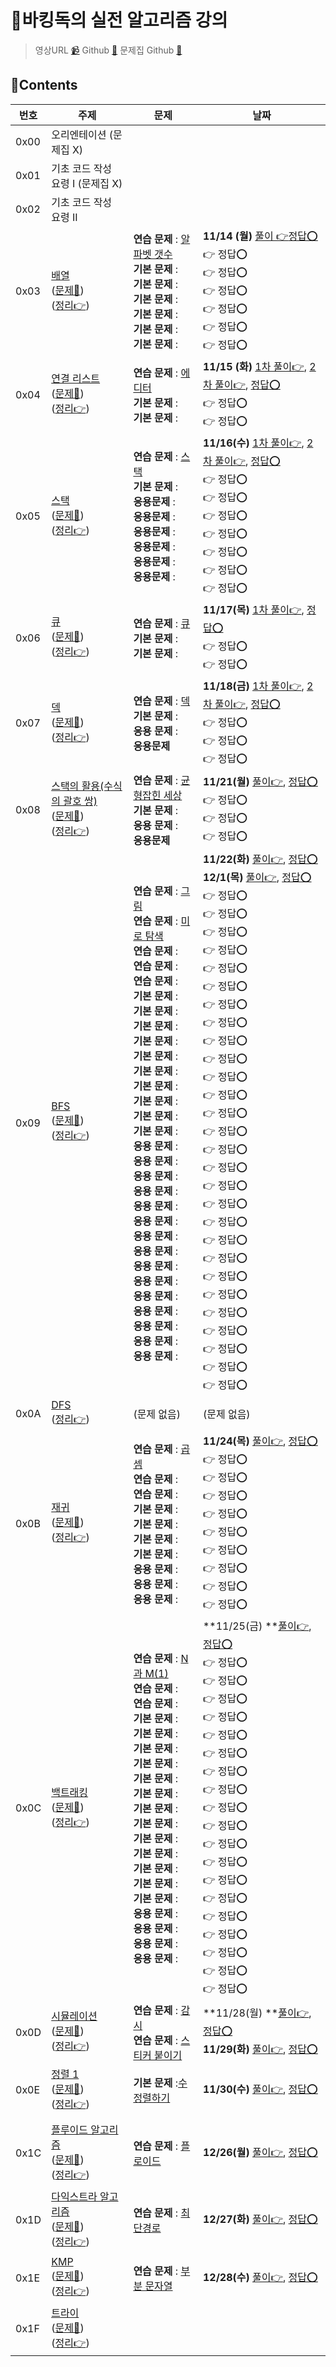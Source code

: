 # 🐶바킹독의 실전 알고리즘 강의

> 영상URL [📹](https://www.youtube.com/playlist?list=PLtqbFd2VIQv4O6D6l9HcD732hdrnYb6CY)
> Github [🔗](https://github.com/encrypted-def/basic-algo-lecture)
> 문제집 Github [🔗](https://github.com/encrypted-def/basic-algo-lecture/blob/master/workbook.md)

## 📑Contents

| 번호 | 주제                                                         | 문제                                                         | 날짜                                                         |
| ---- | ------------------------------------------------------------ | ------------------------------------------------------------ | ------------------------------------------------------------ |
| 0x00 | 오리엔테이션 (문제집 X)                                      |                                                              |                                                              |
| 0x01 | 기초 코드 작성 요령 I (문제집 X)                             |                                                              |                                                              |
| 0x02 | 기초 코드 작성 요령 II                                       |                                                              |                                                              |
| 0x03 | [배열](https://youtu.be/mBeyFsHqzHg)<br />([문제📑](https://www.acmicpc.net/workbook/view/7307))<br />([정리👉](./0x03_array.md)) | **연습 문제** : [알파벳 갯수](https://www.acmicpc.net/problem/10808)  <br />**기본 문제** : <br />**기본 문제** : <br />**기본 문제** : <br />**기본 문제** : <br />**기본 문제** : <br />**기본 문제** : | **11/14 (월)** [풀이 👉](../acmicpc/10808/10808.md)[정답⭕](./0x03_10808.py)<br />👉 정답⭕️<br />👉 정답⭕️<br />👉 정답⭕️<br />👉 정답⭕️<br />👉 정답⭕️<br />👉 정답⭕️ |
| 0x04 | [연결 리스트](https://youtu.be/C6MX5u7r72E)<br />([문제📑](https://www.acmicpc.net/workbook/view/7308))<br />([정리👉](./0x04_linked_list.md)) | **연습 문제** : [에디터](https://www.acmicpc.net/problem/1406)  <br />**기본 문제** : <br />**기본 문제** : | **11/15 (화)** [1차 풀이👉](../acmicpc/1406/1406.md), [2차 풀이👉](../acmicpc/re_1406/re_1406.md), [정답⭕](./0x04_1406.py)<br />👉 정답⭕️<br />👉 정답⭕️ |
| 0x05 | [스택](https://youtu.be/0DsyCXIN7Wg)<br />([문제📑](https://www.acmicpc.net/workbook/view/7309))<br />([정리👉](./0x05_stack.md)) | **연습 문제** : [스택](https://www.acmicpc.net/problem/10828)<br />**기본 문제** : <br />**응용문제** : <br />**응용문제** : <br />**응용문제** : <br />**응용문제** : <br />**응용문제** : <br />**응용문제** : | **11/16(수)** [1차 풀이👉](../acmicpc/10828/10828.md), [2차 풀이👉](../acmicpc/re_10828/re_10828.md), [정답⭕](./0x05_10828.py)<br />👉 정답⭕️<br />👉 정답⭕️<br />👉 정답⭕️<br />👉 정답⭕️<br />👉 정답⭕️<br />👉 정답⭕️<br />👉 정답⭕️ |
| 0x06 | [큐](https://youtu.be/D_fwSy5tRAY)<br />([문제📑](https://www.acmicpc.net/workbook/view/10845))<br />([정리👉](./0x06_queue.md)) | **연습 문제** : [큐](https://www.acmicpc.net/problem/10845)<br />**기본 문제** : <br />**기본 문제** : | **11/17(목)** [1차 풀이👉](../acmicpc/10845/10845.md), [정답⭕](./0x05_10845.py)<br />👉 정답⭕️<br />👉 정답⭕️ |
| 0x07 | [덱](https://youtu.be/0mEzJ4S1d8o)<br />([문제📑](https://www.acmicpc.net/workbook/view/7311))<br />([정리👉](./0x07_deque.md)) | **연습 문제** : [덱](https://www.acmicpc.net/problem/10866)<br />**기본 문제** : <br />**응용 문제** :<br />**응용문제** | **11/18(금)** [1차 풀이👉](../acmicpc/10866/10866.md), [2차 풀이👉](../acmicpc/re_10866/re_10866.md), [정답⭕](./0x07_10866.py)<br />👉 정답⭕️<br />👉 정답⭕️<br />👉 정답⭕️ |
| 0x08 | [스택의 활용(수식의 괄호 쌍)](https://youtu.be/cdjjk-ryPKc)<br />([문제📑](https://www.acmicpc.net/workbook/view/7312))<br />([정리👉](./0x08_use_of_the_stack.md)) | **연습 문제** : [균형잡힌 세상](https://www.acmicpc.net/problem/4949)<br />**기본 문제** : <br />**응용 문제** :<br />**응용문제** | **11/21(월)** [풀이👉](../acmicpc/4949/4949.md), [정답⭕](./0x08_4949.py)<br />👉 정답⭕️<br />👉 정답⭕️<br />👉 정답⭕️ |
| 0x09 | [BFS](https://youtu.be/ftOmGdm95XI)<br />([문제📑](https://www.acmicpc.net/workbook/view/7313))<br />([정리👉](./0x09_BFS.md)) | **연습 문제** : [그림](https://www.acmicpc.net/problem/1926)<br />**연습 문제** : [미로 탐색](https://www.acmicpc.net/problem/2178)<br />**연습 문제** : <br />**연습 문제** : <br />**연습 문제** : <br />**기본 문제** : <br />**기본 문제** : <br />**기본 문제** : <br />**기본 문제** : <br />**기본 문제** : <br />**기본 문제** : <br />**기본 문제** : <br />**기본 문제** : <br />**기본 문제** : <br />**기본 문제** : <br />**응용 문제** : <br />**응용 문제** : <br />**응용 문제** : <br />**응용 문제** : <br />**응용 문제** : <br />**응용 문제** : <br />**응용 문제** : <br />**응용 문제** : <br />**응용 문제** : <br />**응용 문제** : <br />**응용 문제** : <br />**응용 문제** : <br />**응용 문제** : <br />**응용 문제** : <br />**응용 문제** : <br /> | **11/22(화)** [풀이👉](../acmicpc/1926/1926.md), [정답⭕](./0x09_1926.py)<br />**12/1(목)** [풀이👉](../acmicpc/2178/2178.md), [정답⭕](./0x09_2178.py)<br />👉 정답⭕️<br />👉 정답⭕️<br />👉 정답⭕️<br />👉 정답⭕️<br />👉 정답⭕️<br />👉 정답⭕️<br />👉 정답⭕️<br />👉 정답⭕️<br />👉 정답⭕️<br />👉 정답⭕️<br />👉 정답⭕️<br />👉 정답⭕️<br />👉 정답⭕️<br />👉 정답⭕️<br />👉 정답⭕️<br />👉 정답⭕️<br />👉 정답⭕️<br />👉 정답⭕️<br />👉 정답⭕️<br />👉 정답⭕️<br />👉 정답⭕️<br />👉 정답⭕️<br />👉 정답⭕️<br />👉 정답⭕️<br />👉 정답⭕️<br />👉 정답⭕️<br />👉 정답⭕️<br />👉 정답⭕️<br /> |
| 0x0A | [DFS](https://youtu.be/93jy2yUYfVE)<br />([정리👉](./0x0A_DFS.md)) | (문제 없음)                                                  | (문제 없음)                                                  |
| 0x0B | [재귀](https://youtu.be/8vDDJm5EewM)<br />([문제📑](https://www.acmicpc.net/workbook/view/7314))<br />([정리👉](./0x0B_recursion.md)) | **연습 문제** : [곱셈](https://www.acmicpc.net/problem/1629)<br />**연습 문제** : <br />**연습 문제** : <br />**기본 문제** : <br />**기본 문제** : <br />**기본 문제** : <br />**기본 문제** : <br />**응용 문제** : <br />**응용 문제** :<br />**응용 문제** : | **11/24(목)** [풀이👉](../acmicpc/1629/1629.md), [정답⭕](./0x0B_1629.py)<br />👉 정답⭕️<br />👉 정답⭕️<br />👉 정답⭕️<br />👉 정답⭕️<br />👉 정답⭕️<br />👉 정답⭕️<br />👉 정답⭕️<br />👉 정답⭕️<br />👉 정답⭕️ |
| 0x0C | [백트래킹](https://youtu.be/Enz2csssTCs)<br />([문제📑](https://www.acmicpc.net/workbook/view/7315))<br />([정리👉](./0x0C_backtracking.md)) | **연습 문제** : [N과 M(1)](https://www.acmicpc.net/problem/15649)<br />**연습 문제** : <br />**연습 문제** : <br />**기본 문제** :<br />**기본 문제** :<br />**기본 문제** :<br />**기본 문제** :<br />**기본 문제** :<br />**기본 문제** :<br />**기본 문제** :<br />**기본 문제** :<br />**기본 문제** :<br />**기본 문제** :<br />**기본 문제** :<br />**기본 문제** :<br />**기본 문제** :<br />**응용 문제** :<br />**응용 문제** :<br />**응용 문제** :<br />**응용 문제** : | **11/25(금) **[풀이👉](../acmicpc/15649/15649.md), [정답⭕](./0x0C_15649.py)<br />👉 정답⭕️<br />👉 정답⭕️<br />👉 정답⭕️<br />👉 정답⭕️<br />👉 정답⭕️<br />👉 정답⭕️<br />👉 정답⭕️<br />👉 정답⭕️<br />👉 정답⭕️<br />👉 정답⭕️<br />👉 정답⭕️<br />👉 정답⭕️<br />👉 정답⭕️<br />👉 정답⭕️<br />👉 정답⭕️<br />👉 정답⭕️<br />👉 정답⭕️<br />👉 정답⭕️<br />👉 정답⭕️ |
| 0x0D | [시뮬레이션](https://youtu.be/jZwf4OPlhtk)<br />([문제📑](https://www.acmicpc.net/workbook/view/7316))<br />([정리👉](./0x0D_simulation.md)) | **연습 문제** : [감시](https://www.acmicpc.net/problem/15683)<br />**연습 문제** : [스티커 붙이기](https://www.acmicpc.net/problem/18808) | **11/28(월) **[풀이👉](../acmicpc/15683/15683.md), [정답⭕](./0x0D_15683.py)<br />**11/29(화)** [풀이👉](../acmicpc/18808/18808.md), [정답⭕](./0x0D_18808.py) |
| 0x0E | [정렬 1](https://youtu.be/59fZkZO0Bo4)<br />([문제📑](https://www.acmicpc.net/workbook/view/7317))<br />([정리👉](./0x0E_sort_1.md)) | **기본 문제** :[수 정렬하기](https://www.acmicpc.net/problem/2750)<br /> | **11/30(수)** [풀이👉](../acmicpc/2750/2750.md), [정답⭕](./0x0E_2750.py) |
|      |                                                              |                                                              |                                                              |
| 0x1C | [플루이드 알고리즘](https://youtu.be/dDDy2bEZRA8)<br />([문제📑](https://www.acmicpc.net/workbook/view/10318))<br />([정리👉](./0x1C_floyd_algorithm.md)) | **연습 문제** : [플로이드](https://www.acmicpc.net/problem/11404) | **12/26(월)** [풀이👉](../acmicpc/11404/11404.md), [정답⭕](./0x1C_11404.py) |
| 0x1D | [다익스트라 알고리즘](https://youtu.be/o9BnvwgPT-o)<br />([문제📑](https://www.acmicpc.net/workbook/view/10433))<br />([정리👉](./0x1D_dijkstra_algorithm.md)) | **연습 문제** : [최단경로](https://www.acmicpc.net/problem/1753) | **12/27(화)** [풀이👉](../acmicpc/1753/1753.md), [정답⭕](./0x1D_1753.py) |
| 0x1E | [KMP](https://youtu.be/9bkbV-VANQ0)<br />([문제📑](https://www.acmicpc.net/workbook/view/12205))<br />([정리👉](./0x1E_KMP.md)) | **연습 문제** : [부분 문자열](https://www.acmicpc.net/problem/16916) | **12/28(수)** [풀이👉](../acmicpc/16916/16916.md), [정답⭕](./0x1E_16916.py) |
| 0x1F | [트라이](https://youtu.be/ZmLe4tc5XRI)<br />([문제📑](https://www.acmicpc.net/workbook/view/12649))<br />([정리👉](./0x1E_trie.md)) |                                                              |                                                              |



